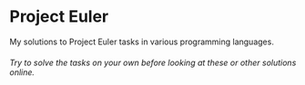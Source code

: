 # Project Euler
My solutions to Project Euler tasks in various programming languages. 

###### Try to solve the tasks on your own before looking at these or other solutions online.
